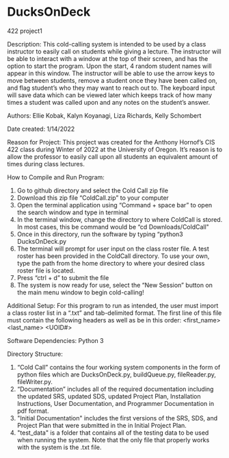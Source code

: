 # DucksOnDeck

422 project1

Description:
This cold-calling system is intended to be used by a class instructor to easily call on students while giving a lecture. The instructor will be able to interact with a window at the top of their screen, and has the option to start the program. Upon the start, 4 random student names will appear in this window. The instructor will be able to use the arrow keys to move between students, remove a student once they have been called on, and flag student’s who they may want to reach out to. The keyboard input will save data which can be viewed later which keeps track of how many times a student was called upon and any notes on the student’s answer. 

Authors: 
Ellie Kobak, Kalyn Koyanagi, Liza Richards, Kelly Schombert

Date created:
	1/14/2022

Reason for Project:
This project was created for the Anthony Hornof’s CIS 422 class during Winter of 2022 at the University of Oregon. It’s reason is to allow the professor to easily call upon all students an equivalent amount of times during class lectures.  

How to Compile and Run Program:
  1. Go to github directory and select the Cold Call zip file
  2. Download this zip file “ColdCall.zip” to your computer
  3. Open the terminal application using “Command + space bar” to open the search window and type in terminal
  4. In the terminal window, change the directory to where ColdCall is stored. In most cases, this be command would be “cd Downloads/ColdCall" 
  5. Once in this directory, run the software by typing “python3 DucksOnDeck.py
  6. The terminal will prompt for user input on the class roster file. A test roster has been provided in the ColdCall directory. To use your own, type the path from the home directory to where your desired class roster file is located. 
  7. Press “ctrl + d” to submit the file
  8. The system is now ready for use, select the “New Session” button on the main menu window to begin cold-calling!

Additional Setup:
For this program to run as intended, the user must import a class roster list in a “.txt” and tab-delimited format. The first line of this file must contain the following headers as well as be in this order: 
<first_name> <last_name> <UOID#> <Email>

Software Dependencies:
	Python 3

Directory Structure:
  1. “Cold Call” contains the four working system components in the form of python files which are DucksOnDeck.py,
  buildQueue.py, fileReader.py, fileWriter.py.
  2. “Documentation” includes all of the required documentation including the updated SRS, updated SDS, updated Project Plan, Installation Instructions, User Documentation, and Programmer  Documentation in pdf format. 
  3. "Initial Documentation" includes the first versions of the SRS, SDS, and Project Plan that were submitted in the in Initial Project Plan. 
  4. "test_data" is a folder that contains all of the testing data to be used when running the system. Note that the only file that properly works with the system    is the .txt file. 
	


